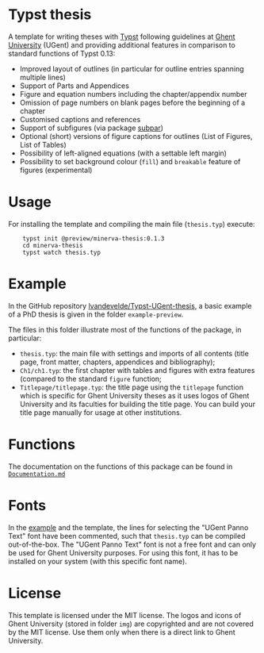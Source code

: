 

# Typst thesis

A template for writing theses with [Typst](https://typst.app/) following guidelines at [Ghent University](https://www.ugent.be/en) (UGent) and providing additional features in comparison to standard functions of Typst 0.13:

- Improved layout of outlines (in particular for outline entries spanning multiple lines)
- Support of Parts and Appendices
- Figure and equation numbers including the chapter/appendix number
- Omission of page numbers on blank pages before the beginning of a chapter
- Customised captions and references
- Support of subfigures (via package [subpar](https://typst.app/universe/package/subpar))
- Optional (short) versions of figure captions for outlines (List of Figures, List of Tables)
- Possibility of left-aligned equations (with a settable left margin)
- Possibility to set background colour (`fill`) and `breakable` feature of figures (experimental)

# Usage

For installing the template and compiling the main file (`thesis.typ`) execute:
    
        typst init @preview/minerva-thesis:0.1.3 
        cd minerva-thesis
        typst watch thesis.typ
 


# Example

In the GitHub repository [lvandevelde/Typst-UGent-thesis](https://github.com/lvandevelde/Typst-UGent-thesis),  a basic example of a PhD thesis is given in the folder `example-preview`. 

The files in this folder illustrate most of the functions of the package, in particular:

- `thesis.typ`: the main file with settings and imports of all contents (title page, front matter, chapters, appendices and bibliography);
- `Ch1/ch1.typ`: the first chapter with tables and figures with extra features (compared to the standard `figure` function;
- `Titlepage/titlepage.typ`: the title page using the `titlepage` function which is specific for Ghent University theses as it uses logos of Ghent University and its faculties for building the title page. You can build your title page manually for usage at other institutions.


# Functions

The documentation on the functions of this package can be found in [`Documentation.md`](https://github.com/lvandevelde/Typst-UGent-thesis/blob/master/Documentation.md) 
 

# Fonts

In the  [example](#example) and the template, the lines for selecting the "UGent Panno Text" font have been commented, such that `thesis.typ` can be compiled out-of-the-box. The "UGent Panno Text" font is not a free font and can only be used for Ghent University purposes. For using this font, it has to be installed on your system (with this specific font name).


# License
This template is licensed under the MIT license.
The logos and icons of Ghent University (stored in folder `img`) are copyrighted and are not covered by the MIT license. Use them only when there is a direct link to Ghent University. 
